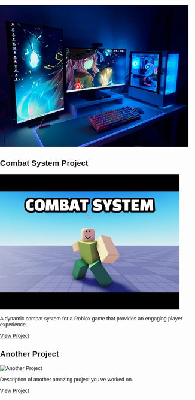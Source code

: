 <!DOCTYPE html>
<html lang="en">
<head>
<meta charset="UTF-8">
<meta name="viewport" content="width=device-width, initial-scale=1.0">
<title>Your Portfolio</title>
<style>
  body {
    margin: 0;
    padding: 0;
    font-family: Arial, sans-serif;
  }

  .container {
    position: relative;
    width: 100%;
    min-height: 100vh;
    overflow: hidden;
  }

  .background {
    position: absolute;
    top: 0;
    left: 0;
    width: 100%;
    height: 100%;
    z-index: -1;
    filter: blur(10px); /* Adjust the blur level as needed */
  }

  .content {
    position: absolute;
    top: 50%;
    left: 50%;
    transform: translate(-50%, -50%);
    background-color: rgba(255, 255, 255, 0.8); /* Adjust the opacity as needed */
    padding: 20px;
    border-radius: 10px;
    box-shadow: 0 0 10px rgba(0, 0, 0, 0.2);
    text-align: center;
  }

  .project {
    margin-bottom: 30px;
  }

  .project-heading {
    font-size: 24px;
    margin-bottom: 10px;
  }

  .project-image {
    max-width: 100%;
    height: auto;
    border-radius: 5px;
  }

  .project-description {
    font-size: 16px;
    margin: 10px 0;
  }

  .project-link {
    display: inline-block;
    font-size: 18px;
    text-decoration: none;
    color: #333;
    border: 1px solid #333;
    padding: 5px 10px;
    border-radius: 5px;
  }
</style>
</head>
<body>
<div class="container">
  <img class="background" src="IMG_9247.webp" alt="Blurred Background">
  <div class="content">
    <div class="project">
      <h2 class="project-heading">Combat System Project</h2>
      <img class="project-image" src="hqdefault.jpg" alt="Combat System Project">
      <p class="project-description">A dynamic combat system for a Roblox game that provides an engaging player experience.</p>
      <a class="project-link" href="combat-system-project.html">View Project</a>
    </div>
    <div class="project">
      <h2 class="project-heading">Another Project</h2>
      <img class="project-image" src="another-project.jpg" alt="Another Project">
      <p class="project-description">Description of another amazing project you've worked on.</p>
      <a class="project-link" href="another-project.html">View Project</a>
    </div>
    <!-- Add more project sections as needed -->
  </div>
</div>
</body>
</html>
